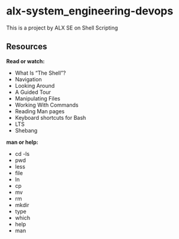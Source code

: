 # alx-system_engineering-devops

This is a project by ALX SE on Shell Scripting

## Resources
**Read or watch:**

- What Is “The Shell”?
- Navigation
- Looking Around
- A Guided Tour
- Manipulating Files
- Working With Commands
- Reading Man pages
- Keyboard shortcuts for Bash
- LTS
- Shebang

**man or help:**

- cd
-ls
- pwd
- less
- file
- ln
- cp
- mv
- rm
- mkdir
- type
- which
- help
- man